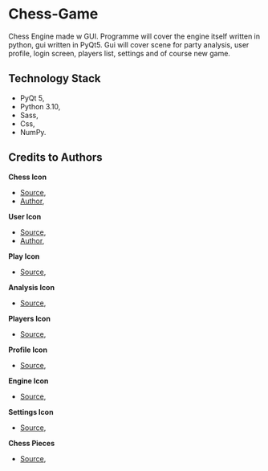 # Chess-Game

Chess Engine made w GUI. Programme will cover the engine itself written in python, gui written in PyQt5. Gui will cover
scene for party analysis, user profile, login screen, players list, settings and of course new game.

## Technology Stack
* PyQt 5,
* Python 3.10,
* Sass,
* Css,
* NumPy.

## Credits to Authors
**Chess Icon**
* [Source](https://www.flaticon.com/free-icon/horse_3637390?term=chess&page=1&position=35&page=1&position=35&related_id=3637390&origin=tag),
* [Author](https://www.flaticon.com/authors/freepik),

**User Icon**
* [Source](https://www.flaticon.com/free-icon/programmer_560277),
* [Author](https://www.flaticon.com/authors/freepik),

**Play Icon**
* [Source](https://www.svgrepo.com/svg/169150/chess),

**Analysis Icon**
* [Source](https://www.svgrepo.com/svg/137390/analysis),

**Players Icon**
* [Source](https://www.svgrepo.com/svg/85514/people-hand-drawn-persons-group),

**Profile Icon**
* [Source](https://www.svgrepo.com/svg/315765/profile),

**Engine Icon**
* [Source](https://www.svgrepo.com/svg/3999/computer),

**Settings Icon**
* [Source](https://www.svgrepo.com/svg/13646/settings),

**Chess Pieces**
* [Source](https://commons.wikimedia.org/wiki/Category:SVG_chess_pieces),